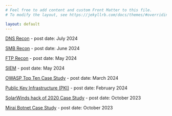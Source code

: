 ```yaml
---
# Feel free to add content and custom Front Matter to this file.
# To modify the layout, see https://jekyllrb.com/docs/themes/#overriding-theme-defaults

layout: default
---
```


[DNS Recon](https://downeg.ie/docs/dns.html) - post date: July 2024

[SMB Recon](https://downeg.ie/docs/smb.html) - post date: June 2024

[FTP Recon](https://downeg.ie/docs/ftp.html) - post date: May 2024

[SIEM](https://downeg.ie/docs/siem.html) - post date: May 2024

[OWASP Top Ten Case Study](https://downeg.ie/docs/owasp.html) - post date: March 2024

[Public Key Infrastructure (PKI)](https://downeg.ie/docs/pki.html) - post date: February 2024

[SolarWinds hack of 2020 Case Study](https://downeg.ie/docs/solarwinds.html) - post date: October 2023

[Mirai Botnet Case Study](https://downeg.ie/docs/mirai.html) - post date: October 2023
